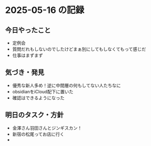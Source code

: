 # 2025-05-16 の記録

## 今日やったこと
- 定例会
- 質問だれもしないのでしたけどまぁ別にしてもしなくてもって感じだ
- 仕事はまずまず

## 気づき・発見
- 優秀な新人多め！逆に中間層の何もしてない人たちなに
- obsidianをiCloud配下に置いた
- 確認はできるようになった

## 明日のタスク・方針
- 金澤さん羽田さんとジンギスカン！
- 新宿の松尾ってお店に行く
- 
